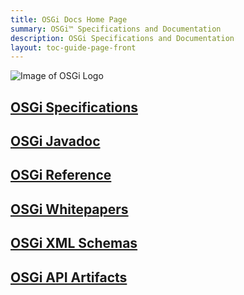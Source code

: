 ```yaml
---
title: OSGi Docs Home Page
summary: OSGi™ Specifications and Documentation
description: OSGi Specifications and Documentation
layout: toc-guide-page-front
---
```


![Image of OSGi Logo](/img/osgi-logo-2000.png)

## [OSGi Specifications](specification/)

## [OSGi Javadoc](javadoc/)

## [OSGi Reference](reference/)

## [OSGi Whitepapers](whitepaper/)

## [OSGi XML Schemas](xmlns/)

## [OSGi API Artifacts](artifacts/)
